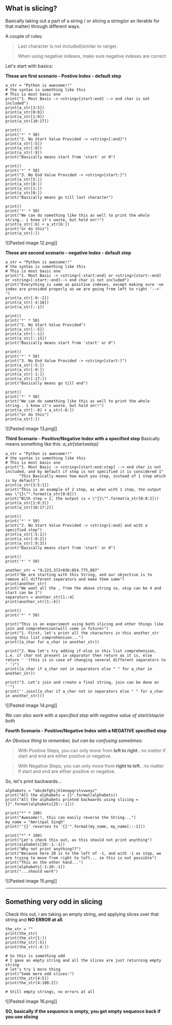 ## What is slicing?
Basically taking out a part of a string / or slicing a string(or an iterable for that matter) through different ways.

A couple of rules:
> Last character is not included(similar to range).

> When using negative indexes, make sure negative indexes are correct

Let's start with basics:

**These are first scenario - Postive Index - default step**

```
a_str = "Python is awesome!!"
# the syntax is something like this
# This is most basic one
print("1. Most Basic -> <string>[start:end] --> end char is not included")
print(a_str[3:5])
print(a_str[0:8])
print(a_str[1:9])
print(a_str[10:17])

print()
print('*' * 50)
print("2. No Start Value Provided -> <string>[:end]")
print(a_str[:5])
print(a_str[:8])
print(a_str[:9])
print("Basically means start from 'start' or 0")

print()
print('*' * 50)
print("3. No End Value Provided -> <string>[start:]")
print(a_str[5:])
print(a_str[8:])
print(a_str[1:])
print(a_str[0:])
print("Basically means go till last character")

print()
print('*' * 50)
print("We can do something like this as well to print the whole string.. i know it's waste, but hold on!!")
print(a_str[:6] + a_str[6:])
print("or do this")
print(a_str[:])
```

![[Pasted image 12.png]]

**These are second scenario - negative Index - default step**

```
a_str = "Python is awesome!!"
# the syntax is something like this
# This is most basic one
print("1. Most Basic -> <string>[-start:end] or <string>[start:-end] or <string>[-start:-end]--> end char is not included")
print("Everything is same as positive indexes, except making sure -ve index are provided properly as we are going from left to right '-->' ")
print(a_str[-9:-2])
print(a_str[-4:18])
print(a_str[:-1])

print()
print('*' * 50)
print("2. No Start Value Provided")
print(a_str[:-5])
print(a_str[:-1])
print(a_str[:-15])
print("Basically means start from 'start' or 0")

print()
print('*' * 50)
print("3. No End Value Provided -> <string>[start:]")
print(a_str[-5:])
print(a_str[-9:])
print(a_str[-1:])
print(a_str[-17:])
print("Basically means go till end")

print()
print('*' * 50)
print("We can do something like this as well to print the whole string.. i know it's waste, but hold on!!")
print(a_str[:-8] + a_str[-8:])
print("or do this")
print(a_str[:])
```

![[Pasted image 13.png]]

**Third Scenario - Positive/Negative Index with a specified step**
Basically means something like this:
*a_str[start:end:step]*

```
a_str = "Python is awesome!!"
# the syntax is something like this
# This is most basic one
print("1. Most Basic -> <string>[start:end:step] --> end char is not included, and by default if step is not specified it is considered 1"
      "This Basically means how much you step, instead of 1 step which is by default")
print(a_str[3:5:1])
print("This is an example of 2 step, as when with 1 step, the output was \"{}\"".format(a_str[0:8]))
print("With step = 2, the output is = \"{}\"".format(a_str[0:8:2]))
print(a_str[1:9:3])
print(a_str[10:17:2])

print()
print('*' * 50)
print("2. No Start Value Provided -> <string>[:end] and with a specified step")
print(a_str[:5:1])
print(a_str[:8:2])
print(a_str[:9:3])
print("Basically means start from 'start' or 0")

print()
print('*' * 50)

another_str = "9;223,372+036:854.775,807"
print("We are starting with this String, and our objective is to remove all different separators and make them same")
print(another_str)
print("We want all the , from the above string so, skip can be 4 and start can be 1")
separators = another_str[1::4]
print(another_str[1::4])

print()
print('*' * 50)

print("This is an experiment using both slicing and other things like join and comprehension(will come in future)")
print("1. First, let's print all the characters in this another_str using this list comprehension...")
print([a_char for a_char in another_str])

print("2. Now let's try adding if-else in this list comprehension, i.e. if char not present in separator then return as it is, else return ' '(this is in case of changing several different separators to ' ')")
print([a_char if a_char not in separators else " " for a_char in another_str])

print("3. Let's join and create a final string, join can be done on ''")
print(''.join([a_char if a_char not in separators else " " for a_char in another_str]))

```

![[Pasted image 14.png]]

*We can also work with a specified step with negative value of start/stop/or both*

**Fourth Scenario - Positive/Negative Index with a NEGATIVE specified step**

*An Obvious thing to remember, but can be confusing sometimes:*
>With Positive Steps, you can only move from **left to right**.. no matter if start and end are either positive or negative.

>With Negative Steps, you can only move from **right to left**.. no matter if start and end are either positive or negative.

So, let's print backwards...

```
alphabets = "abcdefghijklmnopqrstuvwxyz"
print("All the alphabets = {}".format(alphabets))
print("All the alphabets printed backwards using slicing = {}".format(alphabets[25::-1]))

print("*" * 100)
print("Awesome!!, this can easily reverse the String...")
my_name = "Amritpal Singh"
print("'{}' reverses to '{}'".format(my_name, my_name[::-1]))

print("*" * 100)
print("Let's check this out, as this should not print anything")
print(alphabets[20:-1:-1])
print("Why not print anything??")
print("Because here 20 is to the left of -1, and with -1 as step, we are trying to move from right to left... so this is not possible")
print("This on the other hand...")
print(alphabets[-1:20:-1])
print("...should work")
```

![[Pasted image 15.png]]

***
## Something very odd in slicing
Check this out, i am taking an empty string, and applying slices over that string and **NO ERROR at all**.

```
the_str = ""
print(the_str)
print(the_str[1:])
print(the_str[:5])
print(the_str[-4:])

# So this is something odd
# I gave an empty string and all the slices are just returning empty string
# let's try 1 more thing
print("Some more odd slices:")
print(the_str[4:5])
print(the_str[4:100:2])

# Still empty strings, no errors at all
```
![[Pasted image 16.png]]

**SO, basically if the sequence is empty, you get empty sequence back if you use slicing**